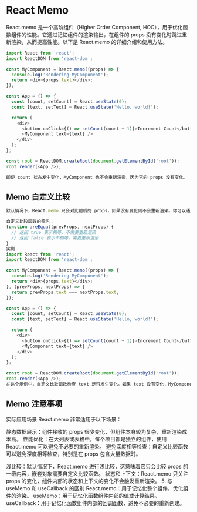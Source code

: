 # React Memo
React.memo 是一个高阶组件（Higher Order Component, HOC），用于优化函数组件的性能。它通过记忆组件的渲染输出，在组件的 props 没有变化时跳过重新渲染，从而提高性能。以下是 React.memo 的详细介绍和使用方法。
```javascript
import React from 'react';
import ReactDOM from 'react-dom';

const MyComponent = React.memo((props) => {
  console.log('Rendering MyComponent');
  return <div>{props.text}</div>;
});

const App = () => {
  const [count, setCount] = React.useState(0);
  const [text, setText] = React.useState('Hello, world!');

  return (
    <div>
      <button onClick={() => setCount(count + 1)}>Increment Count</button>
      <MyComponent text={text} />
    </div>
  );
};

const root = ReactDOM.createRoot(document.getElementById('root'));
root.render(<App />);

即使 count 状态发生变化，MyComponent 也不会重新渲染，因为它的 props 没有变化。
```

## Memo 自定义比较
```javascript
默认情况下，React.memo 只会对比前后的 props，如果没有变化则不会重新渲染。你可以通过传递一个自定义比较函数来更精确地控制重新渲染的逻辑。

自定义比较函数的签名：
function areEqual(prevProps, nextProps) {
  // 返回 true 表示相等，不需要重新渲染
  // 返回 false 表示不相等，需要重新渲染
}
实例
import React from 'react';
import ReactDOM from 'react-dom';

const MyComponent = React.memo((props) => {
  console.log('Rendering MyComponent');
  return <div>{props.text}</div>;
}, (prevProps, nextProps) => {
  return prevProps.text === nextProps.text;
});

const App = () => {
  const [count, setCount] = React.useState(0);
  const [text, setText] = React.useState('Hello, world!');

  return (
    <div>
      <button onClick={() => setCount(count + 1)}>Increment Count</button>
      <MyComponent text={text} />
    </div>
  );
};

const root = ReactDOM.createRoot(document.getElementById('root'));
root.render(<App />);
在这个示例中，自定义比较函数检查 text 是否发生变化。如果 text 没有变化，MyComponent 不会重新渲染。
```

## Memo 注意事项
实际应用场景
React.memo 非常适用于以下场景：

静态数据展示：组件接收的 props 很少变化，但组件本身较为复杂，重新渲染成本高。
性能优化：在大列表或表格中，每个项目都是独立的组件，使用 React.memo 可以避免不必要的重新渲染。
避免深度相等检查：自定义比较函数可以避免深度相等检查，特别是在 props 包含大量数据时。

浅比较：默认情况下，React.memo 进行浅比较，这意味着它只会比较 props 的一级内容，嵌套对象需要自定义比较函数。
状态和上下文：React.memo 只关注 props 的变化，组件内部的状态和上下文的变化不会触发重新渲染。
5. 与 useMemo 和 useCallback 的区别
React.memo：用于记忆化整个组件，优化组件的渲染。
useMemo：用于记忆化函数组件内部的值或计算结果。
useCallback：用于记忆化函数组件内部的回调函数，避免不必要的重新创建。